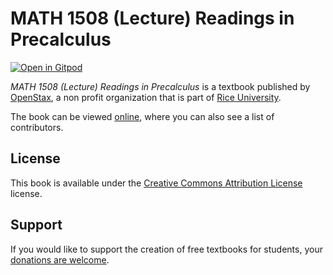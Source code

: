 # MATH 1508 (Lecture) Readings in Precalculus

[![Open in Gitpod](https://gitpod.io/button/open-in-gitpod.svg)](https://gitpod.io/from-referrer/)

_MATH 1508 (Lecture) Readings in Precalculus_ is a textbook published by [OpenStax](https://openstax.org/), a non profit organization that is part of [Rice University](https://www.rice.edu/).

The book can be viewed [online](https://github.com/cnx-user-books/cnxbook-math-1508-lecture-readings-in-precalculus/releases/latest), where you can also see a list of contributors.

## License
This book is available under the [Creative Commons Attribution License](./LICENSE) license.

## Support
If you would like to support the creation of free textbooks for students, your [donations are welcome](https://riceconnect.rice.edu/donation/support-openstax-banner).
